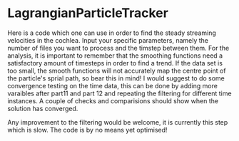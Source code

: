 # LagrangianParticleTracker
Here is a code which one can use in order to find the steady streaming velocities in the cochlea. 
Input your specific parameters, namely the number of files you want to process and the timstep between them. 
For the analysis, it is important to remember that the smoothing functions need a satisfactory amount of timesteps in order to find a trend. If the data set is too small, the smooth functions will not accurately map the centre point of the particle's sprial path, so bear this in mind! 
I would suggest to do some convergence testing on the time data, this can be done by adding more varaibles after part11 and part 12 and repeating the filtering for different time instances. A couple of checks and comparisions should show when the solution has converged. 

Any improvement to the filtering would be welcome, it is currently this step which is slow. The code is by no means yet optimised! 

